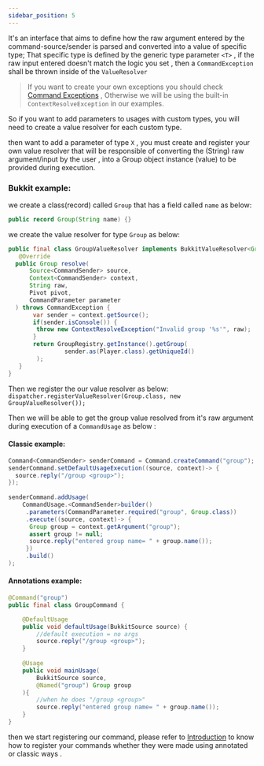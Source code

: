 ```yaml
---
sidebar_position: 5
---
```

It's an interface that aims to define how the raw argument entered by the command-source/sender
is parsed and converted into a value of specific type; That specific type is defined by the generic type parameter `<T>` , if the raw input entered doesn't match the logic you set , then a `CommandException` shall be thrown inside of the `ValueResolver` 

>If you want to create your own exceptions you should check [Command Exceptions](Command%20Exceptions) ,
>Otherwise we will be using the built-in `ContextResolveException` in our examples.

So if you want to add parameters to usages with custom types, you will need to create a value resolver for each custom type.

then want to add a parameter of type `X` , you must create and register your own value  resolver that will be responsible of converting the (String) raw argument/input by the user , into a Group object instance (value) to be provided during execution.

### Bukkit example: 

we create a class(record) called `Group` that has a field called `name` as below: 
```java
public record Group(String name) {}
```

we create the value resolver for type `Group` as below:
```java
public final class GroupValueResolver implements BukkitValueResolver<Group> {  
   @Override  
  public Group resolve(  
      Source<CommandSender> source,  
      Context<CommandSender> context,  
      String raw,
      Pivot pivot,
      CommandParameter parameter
  ) throws CommandException {  
	   var sender = context.getSource();  
	   if(sender.isConsole()) {  
		throw new ContextResolveException("Invalid group '%s'", raw);  
	   }   
	   return GroupRegistry.getInstance().getGroup(
				sender.as(Player.class).getUniqueId()
		);  
   }
}
```

Then we register the our value resolver as below:
`dispatcher.registerValueResolver(Group.class, new GroupValueResolver());`

Then we will be able to get the group value resolved from it's raw argument
during execution of a `CommandUsage` as below : 

#### Classic example:

```java
Command<CommandSender> senderCommand = Command.createCommand("group");  
senderCommand.setDefaultUsageExecution((source, context)-> {  
  source.reply("/group <group>");  
});  
  
senderCommand.addUsage(  
	CommandUsage.<CommandSender>builder()  
	 .parameters(CommandParameter.required("group", Group.class))  
	 .execute((source, context)-> {  
	  Group group = context.getArgument("group");  
	  assert group != null;  
	  source.reply("entered group name= " + group.name());  
	 })
	 .build()
);
```
#### Annotations example:

```java
@Command("group")  
public final class GroupCommand {  

	@DefaultUsage  
	public void defaultUsage(BukkitSource source) {  
		//default execution = no args  
		source.reply("/group <group>");  
	}
 
	@Usage  
	public void mainUsage(
		BukkitSource source,
		@Named("group") Group group
	){  
		//when he does "/group <group>"  
		source.reply("entered group name= " + group.name());  
	}
}
```

then we start registering our command, please refer to [Introduction](Imperat/Introduction.md) to know how to register your commands whether they were made using annotated or classic ways .